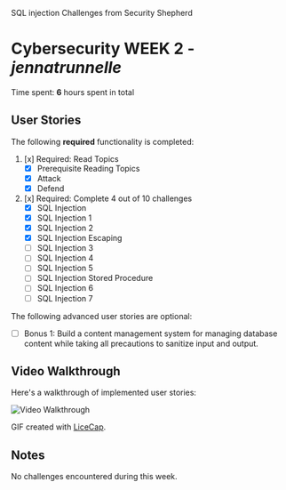 SQL injection Challenges from Security Shepherd

# Cybersecurity WEEK 2 - *jennatrunnelle* 

Time spent: **6** hours spent in total 

## User Stories

The following **required** functionality is completed:
  
1. [x]  Required: Read Topics
    -  [x] Prerequisite Reading Topics
    -  [x] Attack
    -  [x] Defend

2. [x]  Required: Complete 4 out of 10 challenges
    -  [x]  SQL Injection
    -  [x]  SQL Injection 1
    -  [x]  SQL Injection 2
    -  [x]  SQL Injection Escaping
    -  [ ]  SQL Injection 3
    -  [ ]  SQL Injection 4
    -  [ ]  SQL Injection 5
    -  [ ]  SQL Injection Stored Procedure
    -  [ ]  SQL Injection 6
    -  [ ]  SQL Injection 7

The following advanced user stories are optional:

* [ ]  Bonus 1: Build a content management system for managing database content while taking all precautions to sanitize input and output.

## Video Walkthrough

Here's a walkthrough of implemented user stories:

<img src='http://i.imgur.com/LfvMHPT.gif' title='Video Walkthrough' width='' alt='Video Walkthrough' />



GIF created with [LiceCap](http://www.cockos.com/licecap/).

## Notes

No challenges encountered during this week.

